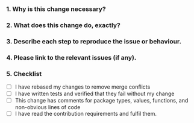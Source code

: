 <!--
Thank you for contributing to the Shopware Braintree App! Please fill out this description template to help us to process your pull request.

Please make sure to fulfil our contribution guideline (https://github.com/shopware/braintree-app/blob/trunk/CONTRIBUTING.md).
-->

### 1. Why is this change necessary?


### 2. What does this change do, exactly?


### 3. Describe each step to reproduce the issue or behaviour.


### 4. Please link to the relevant issues (if any).


### 5. Checklist

- [ ] I have rebased my changes to remove merge conflicts
- [ ] I have written tests and verified that they fail without my change
- [ ] This change has comments for package types, values, functions, and non-obvious lines of code
- [ ] I have read the contribution requirements and fulfil them.